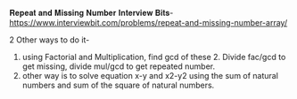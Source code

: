 𝐑𝐞𝐩𝐞𝐚𝐭 𝐚𝐧𝐝 𝐌𝐢𝐬𝐬𝐢𝐧𝐠 𝐍𝐮𝐦𝐛𝐞𝐫 𝐈𝐧𝐭𝐞𝐫𝐯𝐢𝐞𝐰 𝐁𝐢𝐭𝐬-
https://www.interviewbit.com/problems/repeat-and-missing-number-array/

2 Other ways to do it-
1. using Factorial and Multiplication, find gcd of these 2. Divide fac/gcd to get missing, divide mul/gcd to get repeated number.
2. other way is to solve equation x-y and x2-y2 using the sum of natural numbers and sum of the square of natural numbers.
